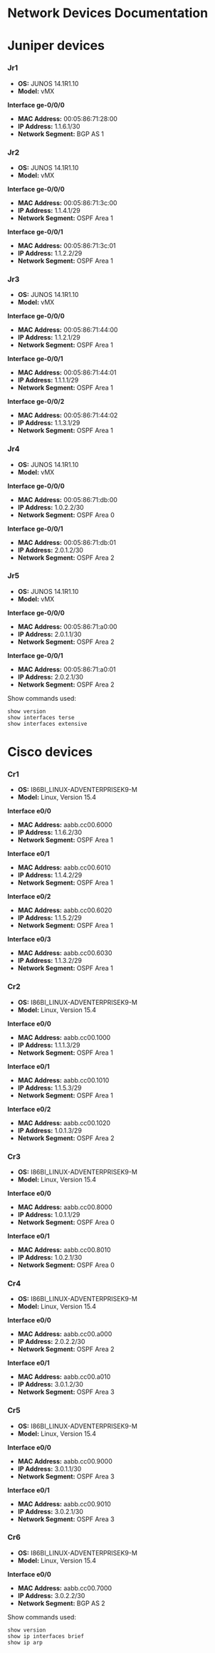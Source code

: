 # Network Devices Documentation

# Juniper devices

### <b> Jr1 </b>
- <b>OS:</b> JUNOS 14.1R1.10
- <b>Model:</b> vMX

<b> Interface ge-0/0/0 </b>
- <b>MAC Address:</b> 00:05:86:71:28:00
- <b>IP Address:</b> 1.1.6.1/30
- <b>Network Segment:</b> BGP AS 1

### <b>  Jr2 </b>
- <b>OS:</b> JUNOS 14.1R1.10
- <b>Model:</b> vMX

<b> Interface ge-0/0/0 </b>
- <b>MAC Address:</b> 00:05:86:71:3c:00
- <b>IP Address:</b> 1.1.4.1/29
- <b>Network Segment:</b> OSPF Area 1


<b> Interface ge-0/0/1 </b>
- <b>MAC Address:</b> 00:05:86:71:3c:01
- <b>IP Address:</b> 1.1.2.2/29
- <b>Network Segment:</b> OSPF Area 1

### <b>  Jr3 </b>
- <b>OS:</b> JUNOS 14.1R1.10
- <b>Model:</b> vMX

<b> Interface ge-0/0/0 </b>
- <b>MAC Address:</b> 00:05:86:71:44:00
- <b>IP Address:</b> 1.1.2.1/29
- <b>Network Segment:</b> OSPF Area 1


<b> Interface ge-0/0/1 </b>
- <b>MAC Address:</b> 00:05:86:71:44:01
- <b>IP Address:</b> 1.1.1.1/29
- <b>Network Segment:</b> OSPF Area 1


<b> Interface ge-0/0/2 </b>
- <b>MAC Address:</b> 00:05:86:71:44:02
- <b>IP Address:</b> 1.1.3.1/29
- <b>Network Segment:</b> OSPF Area 1


### <b>  Jr4 </b>
- <b>OS:</b> JUNOS 14.1R1.10
- <b>Model:</b> vMX

<b> Interface ge-0/0/0 </b>
- <b>MAC Address:</b> 00:05:86:71:db:00
- <b>IP Address:</b> 1.0.2.2/30
- <b>Network Segment:</b> OSPF Area 0


<b> Interface ge-0/0/1 </b>
- <b>MAC Address:</b> 00:05:86:71:db:01
- <b>IP Address:</b> 2.0.1.2/30
- <b>Network Segment:</b> OSPF Area 2

### <b>  Jr5 </b>
- <b>OS:</b> JUNOS 14.1R1.10
- <b>Model:</b> vMX

<b> Interface ge-0/0/0 </b>
- <b>MAC Address:</b> 00:05:86:71:a0:00
- <b>IP Address:</b> 2.0.1.1/30
- <b>Network Segment:</b> OSPF Area 2


<b> Interface ge-0/0/1 </b>
- <b>MAC Address:</b> 00:05:86:71:a0:01
- <b>IP Address:</b> 2.0.2.1/30
- <b>Network Segment:</b> OSPF Area 2

Show commands used:
```commandline
show version
show interfaces terse
show interfaces extensive
```

# Cisco devices

### <b> Cr1 </b>
- <b>OS:</b> I86BI_LINUX-ADVENTERPRISEK9-M
- <b>Model:</b> Linux, Version 15.4

<b> Interface e0/0 </b>
- <b>MAC Address:</b> aabb.cc00.6000
- <b>IP Address:</b> 1.1.6.2/30
- <b>Network Segment:</b> OSPF Area 1

<b> Interface e0/1 </b>
- <b>MAC Address:</b> aabb.cc00.6010
- <b>IP Address:</b> 1.1.4.2/29
- <b>Network Segment:</b> OSPF Area 1

<b> Interface e0/2 </b>
- <b>MAC Address:</b> aabb.cc00.6020
- <b>IP Address:</b> 1.1.5.2/29
- <b>Network Segment:</b> OSPF Area 1

<b> Interface e0/3 </b>
- <b>MAC Address:</b> aabb.cc00.6030
- <b>IP Address:</b> 1.1.3.2/29
- <b>Network Segment:</b> OSPF Area 1



### <b> Cr2 </b>
- <b>OS:</b> I86BI_LINUX-ADVENTERPRISEK9-M
- <b>Model:</b> Linux, Version 15.4

<b> Interface e0/0 </b>
- <b>MAC Address:</b> aabb.cc00.1000
- <b>IP Address:</b> 1.1.1.3/29
- <b>Network Segment:</b> OSPF Area 1

<b> Interface e0/1 </b>
- <b>MAC Address:</b> aabb.cc00.1010
- <b>IP Address:</b> 1.1.5.3/29
- <b>Network Segment:</b> OSPF Area 1

<b> Interface e0/2 </b>
- <b>MAC Address:</b> aabb.cc00.1020
- <b>IP Address:</b> 1.0.1.3/29
- <b>Network Segment:</b> OSPF Area 2



### <b> Cr3 </b>
- <b>OS:</b> I86BI_LINUX-ADVENTERPRISEK9-M
- <b>Model:</b> Linux, Version 15.4

<b> Interface e0/0 </b>
- <b>MAC Address:</b> aabb.cc00.8000
- <b>IP Address:</b> 1.0.1.1/29
- <b>Network Segment:</b> OSPF Area 0

<b> Interface e0/1 </b>
- <b>MAC Address:</b> aabb.cc00.8010
- <b>IP Address:</b> 1.0.2.1/30
- <b>Network Segment:</b> OSPF Area 0



### <b> Cr4 </b>
- <b>OS:</b> I86BI_LINUX-ADVENTERPRISEK9-M
- <b>Model:</b> Linux, Version 15.4

<b> Interface e0/0 </b>
- <b>MAC Address:</b> aabb.cc00.a000
- <b>IP Address:</b> 2.0.2.2/30
- <b>Network Segment:</b> OSPF Area 2

<b> Interface e0/1 </b>
- <b>MAC Address:</b> aabb.cc00.a010
- <b>IP Address:</b> 3.0.1.2/30
- <b>Network Segment:</b> OSPF Area 3



### <b> Cr5 </b>
- <b>OS:</b> I86BI_LINUX-ADVENTERPRISEK9-M
- <b>Model:</b> Linux, Version 15.4

<b> Interface e0/0 </b>
- <b>MAC Address:</b> aabb.cc00.9000
- <b>IP Address:</b> 3.0.1.1/30
- <b>Network Segment:</b> OSPF Area 3

<b> Interface e0/1 </b>
- <b>MAC Address:</b> aabb.cc00.9010
- <b>IP Address:</b> 3.0.2.1/30
- <b>Network Segment:</b> OSPF Area 3



### <b> Cr6 </b>
- <b>OS:</b> I86BI_LINUX-ADVENTERPRISEK9-M
- <b>Model:</b> Linux, Version 15.4

<b> Interface e0/0 </b>
- <b>MAC Address:</b> aabb.cc00.7000
- <b>IP Address:</b> 3.0.2.2/30
- <b>Network Segment:</b> BGP AS 2






Show commands used:
```commandline
show version
show ip interfaces brief
show ip arp
```
